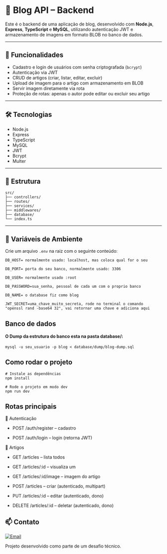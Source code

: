 # 📰 Blog API – Backend

Este é o backend de uma aplicação de blog, desenvolvido com **Node.js**, **Express**, **TypeScript** e **MySQL**, utilizando autenticação JWT e armazenamento de imagens em formato BLOB no banco de dados.

---

## 🚀 Funcionalidades

- Cadastro e login de usuários com senha criptografada (`bcrypt`)
- Autenticação via JWT
- CRUD de artigos (criar, listar, editar, excluir)
- Upload de imagem para o artigo com armazenamento em BLOB
- Servir imagem diretamente via rota
- Proteção de rotas: apenas o autor pode editar ou excluir seu artigo

---

## 🛠️ Tecnologias

- Node.js
- Express
- TypeScript
- MySQL
- JWT
- Bcrypt
- Multer

---

## 📁 Estrutura
```
src/
├── controllers/
├── routes/
├── services/
├── middlewares/
├── database/
└── index.ts
```
---

## 🔐 Variáveis de Ambiente

Crie um arquivo `.env` na raiz com o seguinte conteúdo:

```env
DB_HOST= normalmente usado: localhost, mas coloca qual for o seu

DB_PORT= porta do seu banco, normalmente usado: 3306

DB_USER= normalmente usado :root

DB_PASSWORD=sua_senha, pessoal de cada um com o proprio banco

DB_NAME= o database fiz como blog

JWT_SECRET=uma_chave_muito_secreta, rode no terminal o comando "openssl rand -base64 32", vai retornar uma chave e adiciona aqui
```

## Banco de dados
#### O Dump da estrutura do banco esta na pasta database/:
```
mysql -u seu_usuario -p blog < database/dump/blog-dump.sql
```

## Como rodar o projeto
```
# Instale as dependências
npm install

# Rode o projeto em modo dev
npm run dev
```

## Rotas principais

🔐 Autenticação
- POST /auth/register – cadastro

- POST /auth/login – login (retorna JWT)

📝 Artigos
- GET /articles – lista todos

- GET /articles/:id – visualiza um

- GET /articles/:id/image – imagem do artigo

- POST /articles – criar (autenticado, multipart)

- PUT /articles/:id – editar (autenticado, dono)

- DELETE /articles/:id – deletar (autenticado, dono)

## 📫 Contato

[![Email](https://img.shields.io/badge/Email-Enviar_Email-blue?style=for-the-badge&logo=gmail)](mailto:joaovra@gmail.com)

Projeto desenvolvido como parte de um desafio técnico.

